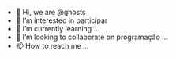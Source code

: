 - 👋 Hi, we are @ghosts
- 👀 I’m interested in participar
- 🌱 I’m currently learning ...
- 💞️ I’m looking to collaborate on programação  ...
- 📫 How to reach me ...

<!---
pesadelos/pesadelos is a ✨ special ✨ repository because its `README.md` (this file) appears on your GitHub profile.
You can click the Preview link to take a look at your changes.
--->
